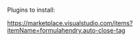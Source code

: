 Plugins to install:

https://marketplace.visualstudio.com/items?itemName=formulahendry.auto-close-tag